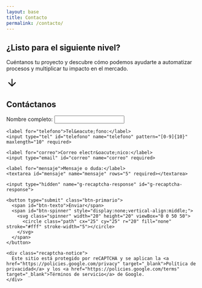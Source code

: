 ```yaml
---
layout: base
title: Contacto
permalink: /contacto/
---
```


<section class="hero hero-contacto">
  <div class="hero-overlay"></div>
  <div class="hero-content">
    <h1>&iquest;Listo para el siguiente nivel?</h1>
    <p>Cu&eacute;ntanos tu proyecto y descubre c&oacute;mo podemos ayudarte a automatizar procesos y multiplicar tu impacto en el mercado.</p>
    <a href="#contacto" class="flecha-scroll" aria-label="Ir al formulario de contacto">
      <svg xmlns="http://www.w3.org/2000/svg" width="30" height="30" viewBox="0 0 24 24" fill="none" stroke="currentColor" stroke-width="2" stroke-linecap="round" stroke-linejoin="round">
        <line x1="12" y1="5" x2="12" y2="19"></line>
        <polyline points="19,12 12,19 5,12"></polyline>
      </svg>
    </a>
  </div>
</section>
<div class="post-hero-espaciado"></div>
<section id="contacto" class="seccion">
  <h2 class="titulo-h2 centrado">Cont&aacute;ctanos</h2>
  <div id="mensaje-envio"></div>
  <form class="form-contacto" id="form-contacto" method="POST">
    <label for="nombre">Nombre completo:</label>
    <input type="text" id="nombre" name="nombre" required minlength="5" maxlength="50">

    <label for="telefono">Tel&eacute;fono:</label>
    <input type="tel" id="telefono" name="telefono" pattern="[0-9]{10}" maxlength="10" required>

    <label for="correo">Correo electr&oacute;nico:</label>
    <input type="email" id="correo" name="correo" required>

    <label for="mensaje">Mensaje o duda:</label>
    <textarea id="mensaje" name="mensaje" rows="5" required></textarea>

    <input type="hidden" name="g-recaptcha-response" id="g-recaptcha-response">

    <button type="submit" class="btn-primario">
      <span id="btn-texto">Enviar</span>
      <span id="btn-spinner" style="display:none;vertical-align:middle;">
        <svg class="spinner" width="20" height="20" viewBox="0 0 50 50">
          <circle class="path" cx="25" cy="25" r="20" fill="none" stroke="#fff" stroke-width="5"></circle>
        </svg>
      </span>
    </button>
    
    <div class="recaptcha-notice">
      Este sitio está protegido por reCAPTCHA y se aplican la <a href="https://policies.google.com/privacy" target="_blank">Política de privacidad</a> y los <a href="https://policies.google.com/terms" target="_blank">Términos de servicio</a> de Google.
    </div>

  </form>
</section>

<script>
  document.addEventListener('DOMContentLoaded', function() {
    const form = document.getElementById('form-contacto');
    const mensajeEnvio = document.getElementById('mensaje-envio');
    const boton = form.querySelector('button[type="submit"]');
    const btnTexto = document.getElementById('btn-texto');
    const btnSpinner = document.getElementById('btn-spinner');

    function mostrarAlerta(html) {
      mensajeEnvio.innerHTML = html;
      const y = mensajeEnvio.getBoundingClientRect().top + window.pageYOffset - 80;
      window.scrollTo({ top: y, behavior: 'smooth' });
    }

    form.addEventListener('submit', function(e) {
      e.preventDefault();
      mensajeEnvio.innerHTML = '';

      const nombre = form.nombre.value.trim();
      const mensaje = form.mensaje.value.trim();

      if (nombre.length < 5 || mensaje.length < 10) {
        mostrarAlerta('<div class="alerta-error">Por favor escribe un nombre y mensaje v&aacute;lidos.</div>');
        setTimeout(() => mensajeEnvio.innerHTML = '', 4000);
        return;
      }

      boton.disabled = true;
      btnTexto.style.display = 'none';
      btnSpinner.style.display = 'inline-block';

        grecaptcha.ready(function () {
        grecaptcha.execute('6Le2RWwrAAAAAI8A-ZqmmB8ZVagQ8SS8-RL6jM8k', { action: 'submit' }).then(async function (token) {
        document.getElementById('g-recaptcha-response').value = token;
        document.getElementById('g-recaptcha-response').remove();

        const formData = new FormData(form);

          

          try {
            const resp = await fetch('https://formsubmit.co/ajax/contacto@negocios-que-fluyen.com', {
              method: 'POST',
              body: formData,
              headers: { 'Accept': 'application/json' }
            });

            if (resp.ok) {
              mostrarAlerta('<div class="alerta-exito">&iexcl;Correo enviado con &eacute;xito! Te responderemos pronto.</div>');
              form.reset();
            } else {
              mostrarAlerta('<div class="alerta-error">Ocurri&oacute; un error al enviar el correo. Intenta de nuevo.</div>');
            }
          } catch {
            mostrarAlerta('<div class="alerta-error">Ocurri&oacute; un error al enviar el correo. Intenta de nuevo.</div>');
          } finally {
            boton.disabled = false;
            btnTexto.style.display = 'inline';
            btnSpinner.style.display = 'none';
            setTimeout(() => mensajeEnvio.innerHTML = '', 4000);
          }
        });
      });
    });
  });
</script>
<script src="https://www.google.com/recaptcha/api.js?render=6Le2RWwrAAAAAI8A-ZqmmB8ZVagQ8SS8-RL6jM8k"></script>
